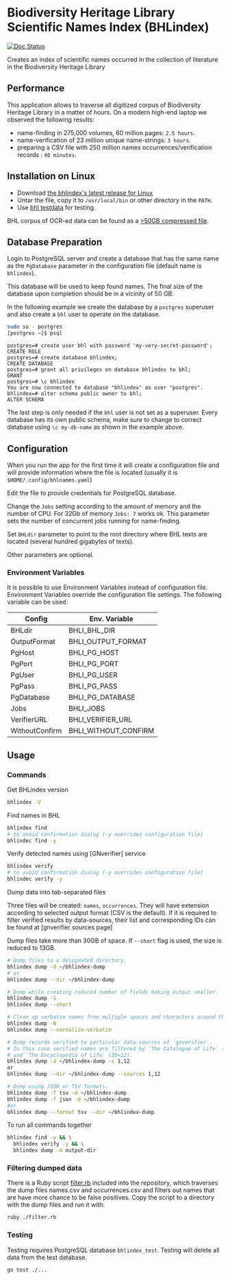 # Biodiversity Heritage Library Scientific Names Index (BHLindex)

[![Doc Status][doc-img]][doc]

Creates an index of scientific names occurred in the collection of literature
in the Biodiversity Heritage Library

## Performance

This application allows to traverse all digitized corpus of Biodiversity
Heritage Library in a matter of hours. On a modern high-end laptop we
observed the following results:

- name-finding in 275,000 volumes, 60 million pages: `2.5 hours`.
- name-verification of 23 million unique name-strings: `3 hours`.
- preparing a CSV file with 250 million names occurrences/verification records
  : `40 minutes`.

## Installation on Linux

- Download [the bhlindex's latest release for Linux][bhlindex-latest]
- Untar the file, copy it to `/usr/local/bin` or other directory in the `PATH`.
- Use [bhl testdata][bhl-test] for testing.

BHL corpus of OCR-ed data can be found as a [>50GB compressed file][bhl-ocr].

## Database Preparation

Login to PostgreSQL server and create a database that has the same name as the
`PgDatabase` parameter in the configuration file (default name is `bhlindex`).

This database will be used to keep found names. The final size of the database
upon completion should be in a vicinity of 50 GB.

In the following example we create the database by a `postgres`
superuser and also create a `bhl` user to operate on the database.

```bash
sudo su - postgres
[postgres ~]$ psql
```

```postgresql
postgres=# create user bhl with password 'my-very-secret-password';
CREATE ROLE
postgres=# create database bhlindex;
CREATE DATABASE
postgres=# grant all privileges on database bhlindex to bhl;
GRANT
postgres=# \c bhlindex
You are now connected to database "bhlindex" as user "postgres".
bhlindex=# alter schema public owner to bhl;
ALTER SCHEMA
```

The last step is only needed if the `bhl` user is not set as a superuser.
Every database has its own public schema, make sure to change to correct
database using `\c my-db-name` as shown in the example above.

## Configuration

When you run the app for the first time it will create a configuration file and
will provide information where the file is located (usually it is
`$HOME/.config/bhlnames.yaml`)

Edit the file to provide credentials for PostgreSQL database.

Change the `Jobs` setting according to the amount of memory and the number
of CPU. For 32Gb of memory `Jobs: 7` works ok. This parameter sets the number
of concurrent jobs running for name-finding.

Set `BHLdir` parameter to point to the root directory where BHL texts are
located (several hundred gigabytes of texts).

Other parameters are optional.

### Environment Variables

It is possible to use Environment Variables instead of configuration file.
Environment Variables override the configuration file settings. The following
variable can be used:

| Config         | Env. Variable        |
| -------------- | -------------------- |
| BHLdir         | BHLI_BHL_DIR         |
| OutputFormat   | BHLI_OUTPUT_FORMAT   |
| PgHost         | BHLI_PG_HOST         |
| PgPort         | BHLI_PG_PORT         |
| PgUser         | BHLI_PG_USER         |
| PgPass         | BHLI_PG_PASS         |
| PgDatabase     | BHLI_PG_DATABASE     |
| Jobs           | BHLI_JOBS            |
| VerifierURL    | BHLI_VERIFIER_URL    |
| WithoutConfirm | BHLI_WITHOUT_CONFIRM |

## Usage

### Commands

Get BHLindex version

```bash
bhlindex -V
```

Find names in BHL

```bash
bhlindex find
# to avoid confirmation dialog (-y overrides configuration file)
bhlindec find -y
```

Verify detected names using [GNverifier] service

```bash
bhlindex verify
# to avoid confirmation dialog (-y overrides configuration file)
bhlindec verify -y
```

Dump data into tab-separated files

Three files will be created: `names`, `occurrences`. They
will have extension according to selected output format (CSV is the default).
If it is required to filter verified results by data-sources, their list and
corresponding IDs can be found at [gnverifier sources page]

Dump files take more than 30GB of space. If `--short` flag is used, the size
is reduced to 13GB.

```bash
# Dump files to a designated directory.
bhlindex dump -d ~/bhlindex-dump
# or
bhlindex dump --dir ~/bhlindex-dump

# Dump while creating reduced number of fields making output smaller.
bhlindex dump -S
bhlindex dump --short

# Clean up verbatim names from multiple spaces and characters around the name.
bhlindex dump -N
bhlindex dump --normalize-verbatim

# Dump records verified to particular data-sources of `gnverifier`.
# In this case verified names are filtered by `The Catalogue of Life` (ID=1)
# and `The Encyclopedia of Life` (ID=12).
bhlindex dump -d ~/bhlindex-dump -s 1,12
or
bhlindex dump --dir ~/bhlindex-dump --sources 1,12

# Dump using JSON or TSV formats.
bhlindex dump -f tsv -d ~/bhlindex-dump
bhlindex dump -f json -d ~/bhlindex-dump
#or
bhlindex dump --format tsv --dir ~/bhlindex-dump
```

To run all commands together

```bash
bhlindex find -y && \
  bhlindex verify -y && \
  bhlindex dump -d output-dir
```

### Filtering dumped data

There is a Ruby script [filter.rb] included into the repository, which
traverses the dump files names.csv and occurrences.csv and filters out names
that are have more chance to be false positives. Copy the script to a directory
with the dump files and run it with:

```bash
ruby ./filter.rb
```

### Testing

Testing requires PostgreSQL database `bhlindex_test`.
Testing will delete all data from the test database.

```bash
go test ./...
```

[bhl-ocr]: http://opendata.globalnames.org/dumps/
[bhlindex-latest]: https://github.com/gnames/bhlindex/releases/latest
[bhl-test]: https://github.com/gnames/bhlindex/tree/master/testdata/bhl/ocr
[doc-img]: https://godoc.org/github.com/gnames/bhlindex?status.png
[doc]: https://godoc.org/github.com/gnames/bhlindex
[filter.rb]: https://github.com/gnames/bhlindex/tree/master/scripts/filter.rb
